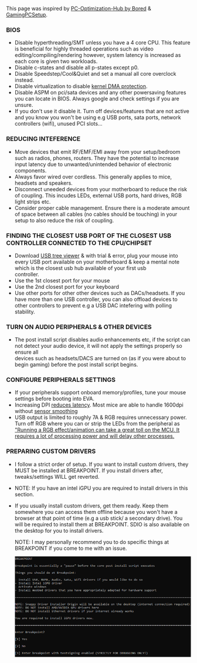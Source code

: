 This page was inspired by [PC-Optimization-Hub by Bored](https://github.com/BoringBoredom/PC-Optimization-Hub) & [GamingPCSetup](https://github.com/djdallmann/GamingPCSetup/).

### BIOS

  - Disable hyperthreading/SMT unless you have a 4 core CPU. This feature is beneficial for highly threaded operations such as video editing/compiling/rendering however, system latency is increased as each core is given two workloads.
  - Disable c-states and disable all p-states except p0.
  - Disable Speedstep/Cool&Quiet and set a manual all core overclock instead.
  - Disable virtualization to disable [kernel DMA protection](https://docs.microsoft.com/en-us/windows/security/information-protection/kernel-dma-protection-for-thunderbolt#using-system-information).
  - Disable ASPM on pci/sata devices and any other powersaving features you can locate in BIOS. Always google and check settings if you are unsure.
  - If you don't use it disable it. Turn off devices/features that are not active and you know you won't be using e.g USB ports, sata ports, network controllers (wifi), unused PCI slots...

### REDUCING INTEFERENCE

  - Move devices that emit RF/EMF/EMI away from your setup/bedroom such as radios, phones, routers. They have the potential to increase input latency due to unwanted/unintended behavior of electronic components.
  - Always favor wired over cordless. This generally applies to mice, headsets and speakers.
  - Disconnect uneeded devices from your motherboard to reduce the risk of coupling. This incudes LEDs, external USB ports, hard drives, RGB light strips etc.
  - Consider proper cable management. Ensure there is a moderate amount of space between all cables (no cables should be touching) in your setup to also reduce the risk of coupling.
  
### FINDING THE CLOSEST USB PORT OF THE CLOSEST USB CONTROLLER CONNECTED TO THE CPU/CHIPSET

  - Download [USB tree viewer](https://www.uwe-sieber.de/usbtreeview_e.html) & with trial & error, plug your mouse into every USB port available on your motherboard & keep a mental note which is the closest usb hub available of your first usb     
    controller. 
  - Use the 1st closest port for your mouse
  - Use the 2nd closest port for your keyboard
  - Use other ports for other other devices such as DACs/headsets. If you have more than one USB controller, you can also offload devices to other controllers to prevent e.g a USB DAC intefering with polling stability.

### TURN ON AUDIO PERIPHERALS & OTHER DEVICES

  - The post install script disables audio enhancements etc, if the script can not detect your audio device, it will not apply the settings properly so ensure all  
    devices such as headsets/DACS are turned on (as if you were about to begin gaming) before the post install script begins.

### CONFIGURE PERIPHERALS SETTINGS

  - If your peripherals support onboard memory/profiles, tune your mouse settings before booting into EVA. 
  - Increasing DPI [reduces latency](https://youtu.be/6AoRfv9W110). Most mice are able to handle 1600dpi without [sensor smoothing](https://www.reddit.com/r/MouseReview/comments/5haxn4/sensor_smoothing/)
  - USB output is limited to roughly 7A & RGB requires unnecessary power. Turn off RGB where you can or strip the LEDs from the peripheral as ["Running a RGB effect/animation can take a great toll on the MCU. It requires a lot of processing power and will delay other processes.](https://blog.wooting.nl/what-influences-keyboard-speed/)
  
### PREPARING CUSTOM DRIVERS

  - I follow a strict order of setup. If you want to install custom drivers, they MUST be installed at BREAKPOINT. If you install drivers after, tweaks/settings WILL get reverted.
   
  - NOTE: If you have an intel iGPU you are required to install drivers in this section.
   
  - If you usually install custom drivers, get them ready. Keep them somewhere you can access them offline because you won't have a browser at that point of time (e.g a usb stick/ a secondary drive). You will be required to install them at BREAKPOINT. SDIO is also available on the desktop for you to install drivers.
	
	NOTE: I may personally recommend you to do specific things at BREAKPOINT if you come to me with an issue.

    <img src="https://github.com/AesterFF/Eva-Continued/blob/main/content/img/PRE-INSTALL%20-%20Breakpoint.png" width="800" >
